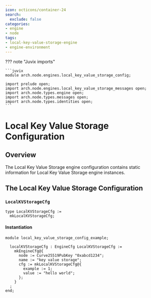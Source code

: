 ```yaml
---
icon: octicons/container-24
search:
  exclude: false
categories:
- engine
- node
tags:
- local-key-value-storage-engine
- engine-environment
---
```


??? note "Juvix imports"

    ```juvix
    module arch.node.engines.local_key_value_storage_config;

    import prelude open;
    import arch.node.engines.local_key_value_storage_messages open;
    import arch.node.types.engine open;
    import arch.node.types.messages open;
    import arch.node.types.identities open;
    ```

# Local Key Value Storage Configuration

## Overview

The Local Key Value Storage engine configuration contains static information for Local Key Value Storage engine instances.

## The Local Key Value Storage Configuration

### `LocalKVStorageCfg`

<!-- --8<-- [start:LocalKVStorageCfg] -->
```juvix
type LocalKVStorageCfg :=
  mkLocalKVStorageCfg;
```
<!-- --8<-- [end:LocalKVStorageCfg] -->

#### Instantiation

<!-- --8<-- [start:localKVStorageCfg] -->
```juvix extract-module-statements
module local_key_value_storage_config_example;

  localKVStorageCfg : EngineCfg LocalKVStorageCfg :=
    mkEngineCfg@{
      node := Curve25519PubKey "0xabcd1234";
      name := "key value storage";
      cfg := mkLocalKVStorageCfg@{
        example := 1;
        value := "hello world";
      };
    }
  ;
end;
```
<!-- --8<-- [end:localKVStorageCfg] -->
